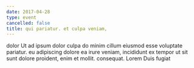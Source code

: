 ```yaml
---
date: 2017-04-28
type: event
cancelled: false
title: qui pariatur. et culpa veniam,
---
```

dolor Ut ad ipsum dolor culpa do minim cillum eiusmod esse voluptate pariatur. eu adipiscing dolore ea irure veniam, incididunt ex tempor ut sit sunt dolore proident, enim et mollit. consequat. Lorem Duis fugiat